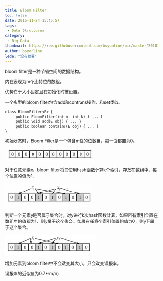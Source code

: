 ```yaml
---
title: Bloom Filter
toc: false
date: 2015-11-24 15:45:57
tags:
 - Data Structures
category: 
 - Big Data
thumbnail: https://raw.githubusercontent.com/bsyonline/pic/master/20181014/3.png
author: bsyonline
lede: "没有摘要"
---
```


bloom filter是一种节省空间的数据结构。

内在表现为m个比特位的数组。

优势在于大小固定且在初始化时被设置。

一个典型的bloom filter包含add和contrans操作，和set类似。

	class BloomFilter<E> {
	     public BloomFilter(int m, int k) { ... }
	     public void add(E obj) { ... }
	     public boolean contains(E obj) { ... }
	}

初始状态时，Bloom Filter是一个包含m位的位数组，每一位都置为0。

![1](https://raw.githubusercontent.com/bsyonline/pic/master/20181014/2.png)

对于任意元素x，bloom filter将其使用hash函数计算k个索引，存放在数组中，每个位置的值为1。

![2](https://raw.githubusercontent.com/bsyonline/pic/master/20181014/3.png)

判断一个元素y是否属于集合时，对y进行k次hash函数计算，如果所有索引位置在数组中的值都为1，则y属于这个集合。如果有任意个索引位置的值为0，则y不属于这个集合。

![1](https://raw.githubusercontent.com/bsyonline/pic/master/20181014/4.png)

增加元素到bloom filter中不会改变其大小，只会改变误报率。

误报率的近似值为0.7*(m/n)
